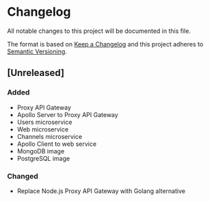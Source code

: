# Changelog
All notable changes to this project will be documented in this file.

The format is based on [Keep a Changelog](http://keepachangelog.com/en/1.0.0/)
and this project adheres to [Semantic Versioning](http://semver.org/spec/v2.0.0.html).

## [Unreleased]
### Added
- Proxy API Gateway
- Apollo Server to Proxy API Gateway
- Users microservice
- Web microservice
- Channels microservice
- Apollo Client to web service
- MongoDB image
- PostgreSQL image

### Changed
- Replace Node.js Proxy API Gateway with Golang alternative
